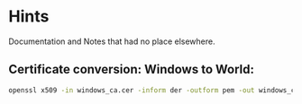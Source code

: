 # Hints

Documentation and Notes that had no place elsewhere.

## Certificate conversion: Windows to World:

```bash
openssl x509 -in windows_ca.cer -inform der -outform pem -out windows_ca.pem
```
